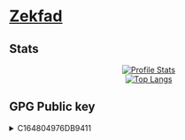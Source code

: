 # [Zekfad](https://github.com/Zekfad)

## Stats

<p align="center">
  <a href="https://github.com/Zekfad" title="Profile Stats"><img title="Profile Stats" src="https://github-readme-stats.vercel.app/api?username=zekfad&include_all_commits=1&count_private=1&hide_title=1&locale=en&show_icons=1&hide_border=1&title_color=58a6ff&text_color=ffffff&bg_color=0d1117&icon_color=58a6ff"></a>
  <br />
  <a href="https://github.com/Zekfad" title="Top Langs"><img title="Top Langs" src="https://github-readme-stats.vercel.app/api/top-langs/?username=Zekfad&hide_title=1&hide_border=1&langs_count=10&layout=compact&title_color=58a6ff&text_color=ffffff&bg_color=0d1117"></a>
</p>

## GPG Public key
<details>
  <summary>C164804976DB9411</summary>

### `gpg --keyserver {keyserver} --recv-keys 0xC164804976DB9411`
* `pgp.mit.edu`
* `keyserver.ubuntu.com`
* `zimmermann.mayfirst.org`
* `attester.flowcrypt.com`

### ASCII-armored key 
```gpg
-----BEGIN PGP PUBLIC KEY BLOCK-----

mDMEXwHLshYJKwYBBAHaRw8BAQdAsdn0DAznpr7nXili2v/TXUn8gSCc9uvCox8E
ibNtiQC0LFlhcm9zbGF2IFZvcm9iZXYgPHZvcm9iZXZ5YXJvc2xhdkBnbWFpbC5j
b20+iJAEExYIADgWIQTmWK+e40pJohm5hTnBZIBJdtuUEQUCXwHLsgIbIwULCQgH
AgYVCgkICwIEFgIDAQIeAQIXgAAKCRDBZIBJdtuUEQftAQCpm76uQUKwU/+iEDX7
k+uRYMjmVrlY2d4ji2kmyclmFwD/dOm6ty8EYnSApL8nBxLT88QQrgmkT10PzrER
FJXgFAO0HFpla2ZhZCA8emVrZmFkQHpubm1lLmV1Lm9yZz6IkAQTFggAOBYhBOZY
r57jSkmiGbmFOcFkgEl225QRBQJfAc8BAhsjBQsJCAcCBhUKCQgLAgQWAgMBAh4B
AheAAAoJEMFkgEl225QRcOkA/jWb0RT/Fn7nSFMpqkOvez8bwLYCPmoCVK6BJ5Qt
17PRAP0TP+lCoBn3ZUCdkkZ4gWW5gQ6JUZLigXaa25sUQxCUB7g4BF8By7ISCisG
AQQBl1UBBQEBB0BLt0jns6wf8X5TcZoA0jOu2inXs9Hn44EDWSXt+eLKNgMBCAeI
eAQYFggAIBYhBOZYr57jSkmiGbmFOcFkgEl225QRBQJfAcuyAhsMAAoJEMFkgEl2
25QRcVgBAKW74jwweeB2TmKRnBUYWZY/VJGYYjcvAdkZbMNGlP9tAQDTT2F56x92
a49PFj0tVkVXFDM6eX7IXErfjddjLF1mBQ==
=45UK
-----END PGP PUBLIC KEY BLOCK-----
```
</details>
